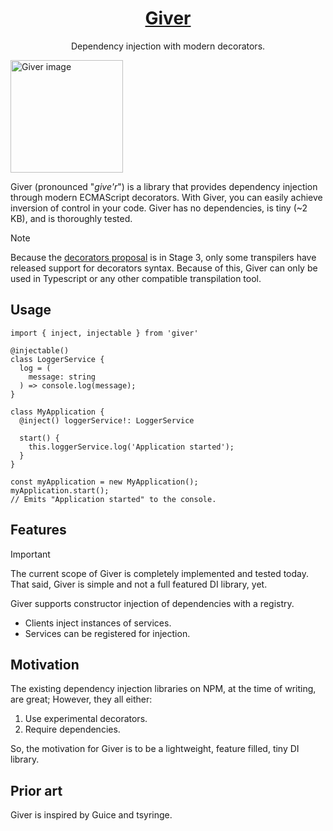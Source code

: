 <h1 align="center">
  <a href="https://github.com/palmm/giver" title="Giver">Giver<a>
</h1>

<p align="center">Dependency injection with modern decorators.</p>

<img alt="Giver image" width="180" />

Giver (pronounced "_give'r_") is a library that provides dependency injection through modern ECMAScript decorators. With Giver, you can easily achieve inversion of control in your code. Giver has no dependencies, is tiny (~2 KB), and is thoroughly tested.

> [!NOTE]  
> Because the [decorators proposal](https://github.com/tc39/proposal-decorators) is in Stage 3, only some transpilers have released support for decorators syntax. Because of this, Giver can only be used in Typescript or any other compatible transpilation tool.

## Usage

```
import { inject, injectable } from 'giver'

@injectable()
class LoggerService {
  log = (
    message: string
  ) => console.log(message);
}

class MyApplication {
  @inject() loggerService!: LoggerService

  start() {
    this.loggerService.log('Application started');
  }
}

const myApplication = new MyApplication();
myApplication.start();
// Emits "Application started" to the console.
```

## Features

> [!IMPORTANT]
> The current scope of Giver is completely implemented and tested today. That said, Giver is simple and not a full featured DI library, yet.

Giver supports constructor injection of dependencies with a registry.

- Clients inject instances of services.
- Services can be registered for injection.

## Motivation

The existing dependency injection libraries on NPM, at the time of writing, are great; However, they all either:
1) Use experimental decorators.
2) Require dependencies.

So, the motivation for Giver is to be a lightweight, feature filled, tiny DI library.

## Prior art

Giver is inspired by Guice and tsyringe.
